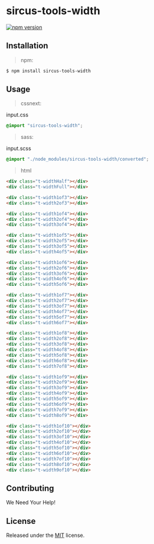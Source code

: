 # sircus-tools-width

[![npm version](https://img.shields.io/npm/v/sircus-tools-width.svg?style=flat)](https://www.npmjs.com/package/sircus-tools-width)

## Installation

> npm:

```bash
$ npm install sircus-tools-width
```

## Usage

> cssnext:

input.css
```css
@import "sircus-tools-width";
```

> sass:

input.scss
```scss
@import "./node_modules/sircus-tools-width/converted";
```


> html

```html
<div class="t-widthHalf"></div>
<div class="t-widthFull"></div>

<div class="t-width1of3"></div>
<div class="t-width2of3"></div>

<div class="t-width1of4"></div>
<div class="t-width2of4"></div>
<div class="t-width3of4"></div>

<div class="t-width1of5"></div>
<div class="t-width2of5"></div>
<div class="t-width3of5"></div>
<div class="t-width4of5"></div>

<div class="t-width1of6"></div>
<div class="t-width2of6"></div>
<div class="t-width3of6"></div>
<div class="t-width4of6"></div>
<div class="t-width5of6"></div>

<div class="t-width1of7"></div>
<div class="t-width2of7"></div>
<div class="t-width3of7"></div>
<div class="t-width4of7"></div>
<div class="t-width5of7"></div>
<div class="t-width6of7"></div>

<div class="t-width1of8"></div>
<div class="t-width2of8"></div>
<div class="t-width3of8"></div>
<div class="t-width4of8"></div>
<div class="t-width5of8"></div>
<div class="t-width6of8"></div>
<div class="t-width7of8"></div>

<div class="t-width1of9"></div>
<div class="t-width2of9"></div>
<div class="t-width3of9"></div>
<div class="t-width4of9"></div>
<div class="t-width5of9"></div>
<div class="t-width6of9"></div>
<div class="t-width7of9"></div>
<div class="t-width8of9"></div>

<div class="t-width1of10"></div>
<div class="t-width2of10"></div>
<div class="t-width3of10"></div>
<div class="t-width4of10"></div>
<div class="t-width5of10"></div>
<div class="t-width6of10"></div>
<div class="t-width7of10"></div>
<div class="t-width8of10"></div>
<div class="t-width9of10"></div>
```


## Contributing

We Need Your Help!


## License
Released under the [MIT](https://github.com/sircus/license/blob/master/LICENSE) license.
